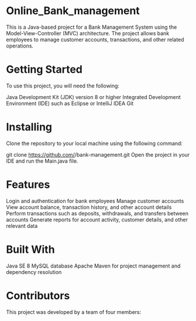 # Online_Bank_management

This is a Java-based project for a Bank Management System using the Model-View-Controller (MVC) architecture. The project allows bank employees to manage customer accounts, transactions, and other related operations.

# Getting Started
To use this project, you will need the following:

Java Development Kit (JDK) version 8 or higher
Integrated Development Environment (IDE) such as Eclipse or IntelliJ IDEA
Git

# Installing
Clone the repository to your local machine using the following command:

git clone https://github.com/<username>/bank-management.git
Open the project in your IDE and run the Main.java file.

# Features
Login and authentication for bank employees
Manage customer accounts
View account balance, transaction history, and other account details
Perform transactions such as deposits, withdrawals, and transfers between accounts
Generate reports for account activity, customer details, and other relevant data
  
# Built With
Java SE 8
MySQL database
Apache Maven for project management and dependency resolution
  
# Contributors
This project was developed by a team of four members:
